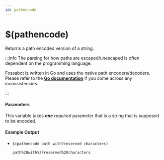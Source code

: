 ```yaml
---
id: pathencode
---
```


# $(pathencode)

Returns a path encoded version of a string.

:::info The parsing for how paths are escaped/unescaped is often dependent on the programming language.

Fossabot is written in Go and uses the native path encoders/decoders. Please refer to the [**Go documentation**](https://pkg.go.dev/net/url#PathEscape) if you come across any inconsistencies.

:::

#### Parameters

This variable takes ***one*** *required* parameter that is a string that is supposed to be encoded.

#### Example Output

* `$(pathencode path with?reserved characters)`

    ```
    path%20with%3Freserved%20characters
    ```
